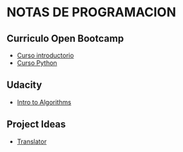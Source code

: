 # NOTAS DE PROGRAMACION

## Curriculo Open Bootcamp

- [Curso introductorio](/open_bootcamp/OPBCIntroductory.md)
- [Curso Python](/open_bootcamp/OPBCPython.md)

## Udacity

- [Intro to Algorithms](./udacity/Udacity_intro_algorithims.md)

## Project Ideas

- [Translator](./projects_ideas/translator.md)